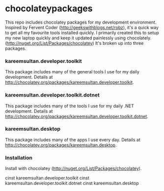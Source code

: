 chocolateypackages
==================

This repo includes chocolatey packages for my development environment. Inspired by Fervent Coder (http://geekswithblogs.net/robz), it's a quick way to get all my favourite tools installed quickly. 
I primarily created this to setup my new laptop quickly and keep it updated painlessly using chocolately. (http://nuget.org/List/Packages/chocolatey)
It's broken up into three packages. 

### kareemsultan.developer.toolkit
This package includes many of the general tools I use for my daily development. Details at http://chocolatey.org/packages/kareemsultan.developer.toolkit. 

### kareemsultan.developer.toolkit.dotnet
This package includes many of the tools I use for my daily .NET development. Details at http://chocolatey.org/packages/kareemsultan.developer.toolkit.dotnet. 

### kareemsultan.desktop
This package includes many of the apps I use every day. Details at http://chocolatey.org/packages/kareemsultan.desktop.

 

### Installation
Install with chocolatey (http://nuget.org/List/Packages/chocolatey).

cinst kareemsultan.developer.toolkit 
cinst kareemsultan.developer.toolkit.dotnet
cinst kareemsultan.desktop
